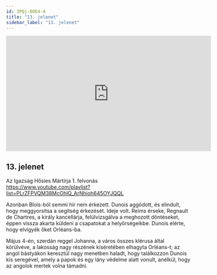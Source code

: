 ```yaml
---
id: 3PQj-8OE4-4
title: "13. jelenet"
sidebar_label: "13. jelenet"
---
```


<div class="video-float-container">
  <iframe
    width="560"
    height="315"
    src="https://www.youtube.com/embed/3PQj-8OE4-4"
    title="YouTube video player"
    frameborder="0"
    allow="accelerometer; autoplay; clipboard-write; encrypted-media; gyroscope; picture-in-picture; web-share"
    referrerpolicy="strict-origin-when-cross-origin"
    allowfullscreen
  ></iframe>
</div>

## 13. jelenet

Az Igazság Hősies Mártírja 1. felvonás  
https://www.youtube.com/playlist?list=PLrZFPVQM38McOhlQ_ArNhioh645OYJQQL

Azonban Blois-ból semmi hír nem érkezett. Dunois aggódott, és elindult, hogy meggyorsítsa a segítség érkezését. Ideje volt. Reims érseke, Regnault de Chartres, a király kancellárja, felülvizsgálva a meghozott döntéseket, éppen vissza akarta küldeni a csapatokat a helyőrségeikbe. Dunois elérte, hogy elvigyék őket Orléans-ba.

Május 4-én, szerdán reggel Johanna, a város összes klérusa által körülvéve, a lakosság nagy részének kíséretében elhagyta Orléans-t; az angol bástyákon keresztül nagy menetben haladt, hogy találkozzon Dunois kis seregével, amely a papok és egy lány védelme alatt vonult, anélkül, hogy az angolok mertek volna támadni.
